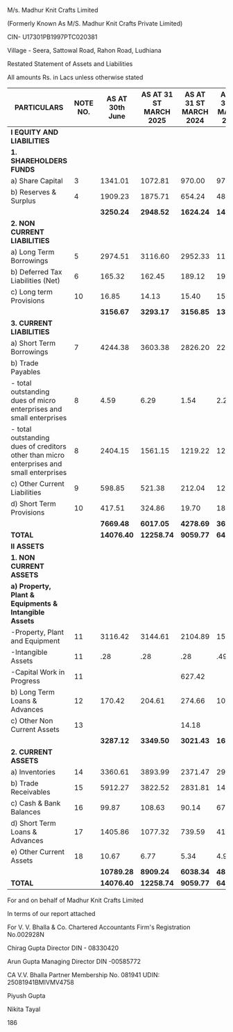 M/s. Madhur Knit Crafts Limited

(Formerly Known As M/S. Madhur Knit Crafts Private Limited)

CIN- U17301PB1997PTC020381

Village - Seera, Sattowal Road, Rahon Road, Ludhiana

Restated Statement of Assets and Liabilities

All amounts Rs. in Lacs unless otherwise stated

<table><thead><tr><th>PARTICULARS</th><th>NOTE NO.</th><th>AS AT 30th June</th><th>AS AT 31 ST MARCH 2025</th><th>AS AT 31 ST MARCH 2024</th><th>AS AT 31 ST MARCH 2023</th></tr></thead><tbody><tr><td><strong>I EQUITY AND LIABILITIES</strong></td><td></td><td></td><td></td><td></td><td></td></tr><tr><td><strong>1. SHAREHOLDERS FUNDS</strong></td><td></td><td></td><td></td><td></td><td></td></tr><tr><td>a) Share Capital</td><td>3</td><td>1341.01</td><td>1072.81</td><td>970.00</td><td>970.00</td></tr><tr><td>b) Reserves & Surplus</td><td>4</td><td>1909.23</td><td>1875.71</td><td>654.24</td><td>483.80</td></tr><tr><td></td><td></td><td><strong>3250.24</strong></td><td><strong>2948.52</strong></td><td><strong>1624.24</strong></td><td><strong>1453.80</strong></td></tr><tr><td><strong>2. NON CURRENT LIABILITIES</strong></td><td></td><td></td><td></td><td></td><td></td></tr><tr><td>a) Long Term Borrowings</td><td>5</td><td>2974.51</td><td>3116.60</td><td>2952.33</td><td>1142.54</td></tr><tr><td>b) Deferred Tax Liabilities (Net)</td><td>6</td><td>165.32</td><td>162.45</td><td>189.12</td><td>193.92</td></tr><tr><td>c) Long term Provisions</td><td>10</td><td>16.85</td><td>14.13</td><td>15.40</td><td>15.08</td></tr><tr><td></td><td></td><td><strong>3156.67</strong></td><td><strong>3293.17</strong></td><td><strong>3156.85</strong></td><td><strong>1351.54</strong></td></tr><tr><td><strong>3. CURRENT LIABILITIES</strong></td><td></td><td></td><td></td><td></td><td></td></tr><tr><td>a) Short Term Borrowings</td><td>7</td><td>4244.38</td><td>3603.38</td><td>2826.20</td><td>2274.99</td></tr><tr><td>b) Trade Payables</td><td></td><td></td><td></td><td></td><td></td></tr><tr><td>- total outstanding dues of micro enterprises and small enterprises</td><td>8</td><td>4.59</td><td>6.29</td><td>1.54</td><td>2.20</td></tr><tr><td>- total outstanding dues of creditors other than micro enterprises and small enterprises</td><td>8</td><td>2404.15</td><td>1561.15</td><td>1219.22</td><td>1227.75</td></tr><tr><td>c) Other Current Liabilities</td><td>9</td><td>598.85</td><td>521.38</td><td>212.04</td><td>129.51</td></tr><tr><td>d) Short Term Provisions</td><td>10</td><td>417.51</td><td>324.86</td><td>19.70</td><td>18.92</td></tr><tr><td></td><td></td><td><strong>7669.48</strong></td><td><strong>6017.05</strong></td><td><strong>4278.69</strong></td><td><strong>3653.37</strong></td></tr><tr><td><strong>TOTAL</strong></td><td></td><td><strong>14076.40</strong></td><td><strong>12258.74</strong></td><td><strong>9059.77</strong></td><td><strong>6458.72</strong></td></tr><tr><td><strong>II ASSETS</strong></td><td></td><td></td><td></td><td></td><td></td></tr><tr><td><strong>1. NON CURRENT ASSETS</strong></td><td></td><td></td><td></td><td></td><td></td></tr><tr><td><strong>a) Property, Plant & Equipments & Intangible Assets</strong></td><td></td><td></td><td></td><td></td><td></td></tr><tr><td>-Property, Plant and Equipment</td><td>11</td><td>3116.42</td><td>3144.61</td><td>2104.89</td><td>1592.72</td></tr><tr><td>-Intangible Assets</td><td>11</td><td>.28</td><td>.28</td><td>.28</td><td>.49</td></tr><tr><td>-Capital Work in Progress</td><td>11</td><td></td><td></td><td>627.42</td><td></td></tr><tr><td>b) Long Term Loans & Advances</td><td>12</td><td>170.42</td><td>204.61</td><td>274.66</td><td>10.90</td></tr><tr><td>c) Other Non Current Assets</td><td>13</td><td></td><td></td><td>14.18</td><td></td></tr><tr><td></td><td></td><td><strong>3287.12</strong></td><td><strong>3349.50</strong></td><td><strong>3021.43</strong></td><td><strong>1604.11</strong></td></tr><tr><td><strong>2. CURRENT ASSETS</strong></td><td></td><td></td><td></td><td></td><td></td></tr><tr><td>a) Inventories</td><td>14</td><td>3360.61</td><td>3893.99</td><td>2371.47</td><td>2962.08</td></tr><tr><td>b) Trade Receivables</td><td>15</td><td>5912.27</td><td>3822.52</td><td>2831.81</td><td>1403.45</td></tr><tr><td>c) Cash & Bank Balances</td><td>16</td><td>99.87</td><td>108.63</td><td>90.14</td><td>67.91</td></tr><tr><td>d) Short Term Loans & Advances</td><td>17</td><td>1405.86</td><td>1077.32</td><td>739.59</td><td>416.17</td></tr><tr><td>e) Other Current Assets</td><td>18</td><td>10.67</td><td>6.77</td><td>5.34</td><td>4.99</td></tr><tr><td></td><td></td><td><strong>10789.28</strong></td><td><strong>8909.24</strong></td><td><strong>6038.34</strong></td><td><strong>4854.61</strong></td></tr><tr><td><strong>TOTAL</strong></td><td></td><td><strong>14076.40</strong></td><td><strong>12258.74</strong></td><td><strong>9059.77</strong></td><td><strong>6458.72</strong></td></tr></tbody></table>

For and on behalf of Madhur
Knit Crafts Limited

In terms of our report attached

For V. V. Bhalla & Co. Chartered
Accountants
Firm's Registration No.002928N

Chirag Gupta
Director
DIN - 08330420

Arun Gupta
Managing Director
DIN -00585772

CA V.V. Bhalla Partner
Membership No. 081941
UDIN: 25081941BMIVMV4758

Piyush Gupta

Nikita Tayal

186
